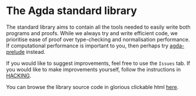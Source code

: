 The Agda standard library
=========================

The standard library aims to contain all the tools needed to easily write both programs and proofs. While we always try and write efficient code, we prioritise ease of proof over type-checking and normalisation performance. If computational performance is important to you, then perhaps try [agda-prelude](https://github.com/UlfNorell/agda-prelude) instead.

If you would like to suggest improvements, feel free to use the `Issues` tab. If you would like to make improvements yourself, follow the instructions in [HACKING](https://github.com/agda/agda-stdlib/blob/master/HACKING.md).

You can browse the library source code in glorious clickable html [here](https://agda.github.io/agda-stdlib/README.html).

